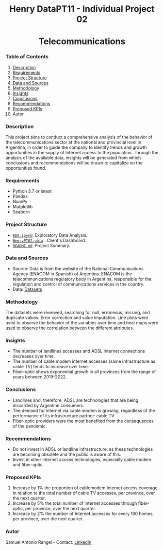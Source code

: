 # <h1 align='center'> **Henry DataPT11 - Individual Project 02** </h1>
# <h1 align="center">**Telecommunications**</h1>

### Table of Contents
1. [Description](#description)
2. [Requirements](#requirements)
3. [Project Structure](#project-structure)
4. [Data and Sources](#data-and-sources)
5. [Methodology](#methodology)
6. [Insights](#insights)
7. [Conclusions](#conclusions)
8. [Recommendations](#recommendations)
9. [Proposed KPIs](#proposed-kpis)
10. [Autor](#autor)

### Description
This project aims to conduct a comprehensive analysis of the behavior of the telecommunications sector at the national and provincial level in Argentina, in order to guide the company to identify trends and growth opportunities in the supply of Internet access to the population. Through the analysis of the available data, insights will be generated from which conclusions and recommendations will be drawn to capitalize on the opportunities found.

### Requirements
- Python 3.7 or latest
- Pandas
- NumPy
- Matplotlib
- Seaborn

### Project Structure
- [`EDA.ipynb`](EDA.ipynb): Exploratory Data Analysis.
- [`HenryPI02.pbix`](Dashboards/HenryPI02.pbix) : Client's Dashboard.
- [`README.md`](README.md): Project Summary.

### Data and Sources
- Source: Data is from the website of the National Communications Agency (ENACOM in Spanish) of Argentina. ENACOM is the telecommunications regulatory body in Argentina, responsible for the regulation and control of communications services in the country.
- Data: [Datasets](https://indicadores.enacom.gob.ar/datos-abiertos)

### Methodology
The datasets were reviewed, searching for null, erroneous, missing, and duplicate values. Error correction and value imputation. Line plots were used to observe the behavior of the variables over time and heat maps were used to observe the correlation between the different attributes.

### Insights
- The number of landlines accesses and ADSL internet connections decreases over time.
- The number of cable modem internet accesses (same infrastructure as cable TV) tends to increase over time.
- Fiber-optic shows exponential growth in all provinces from the range of years between 2019-2022.

### Conclusions
- Landlines and, therefore, ADSL are technologies that are being discarded by Argentine consumers.
- The demand for internet via cable modem is growing, regardless of the performance of its infrastructure partner: cable TV.
- Fiber-optic providers were the most benefited from the consequences of the pandemic.

### Recommendations
- Do not invest in ADSL or landline infrastructure, as these technologies are becoming obsolete and the public is aware of this.
- Invest in other Internet access technologies, especially cable modem and fiber-optic.

### Proposed KPIs
1. Increase by 1% the proportion of cablemodem Internet access coverage in relation to the total number of cable TV accesses, per province, over the next quarter.
2. Increase by 5% the total number of Internet accesses through fiber-optic, per province, over the next quarter.
3. Increase by 2% the number of Internet accesses for every 100 homes, per province, over the next quarter.

### Autor
Samuel Antonio Rangel - Contact: [LinkedIn](https://www.linkedin.com/in/samuel-antonio-rangel-sar021/)